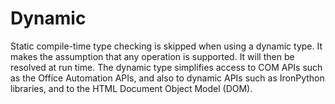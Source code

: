 # Dynamic

Static compile-time type checking is skipped when using a dynamic type. It makes the assumption that any operation is supported. It will then be resolved at run time. The dynamic type simplifies access to COM APIs such as the Office Automation APIs, and also to dynamic APIs such as IronPython libraries, and to the HTML Document Object Model (DOM).